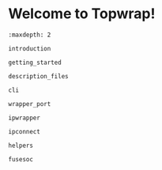 # Welcome to Topwrap!

```{toctree}
:maxdepth: 2

introduction

getting_started

description_files

cli

wrapper_port

ipwrapper

ipconnect

helpers

fusesoc
```
